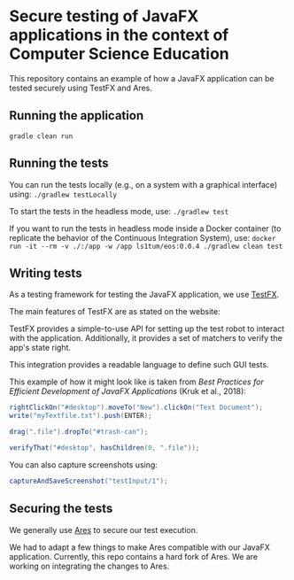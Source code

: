 # Secure testing of JavaFX applications in the context of Computer Science Education

This repository contains an example of how a JavaFX application can be tested securely using TestFX and Ares.

## Running the application

```
gradle clean run
```

## Running the tests

You can run the tests locally (e.g., on a system with a graphical interface) using: `./gradlew testLocally`

To start the tests in the headless mode, use: `./gradlew test`

If you want to run the tests in headless mode inside a Docker container (to replicate the behavior of the Continuous Integration System), use: `docker run -it --rm -v ./:/app -w /app ls1tum/eos:0.0.4 ./gradlew clean test`

## Writing tests

As a testing framework for testing the JavaFX application, we use [TestFX](https://github.com/TestFX/TestFX).

The main features of TestFX are as stated on the website:

TestFX provides a simple-to-use API for setting up the test robot to interact with the application.
Additionally, it provides a set of matchers to verify the app's state right.

This integration provides a readable language to define such GUI tests.

This example of how it might look like is taken from _Best Practices for Efficient Development of JavaFX Applications_ (Kruk et al., 2018):

```java
rightClickOn("#desktop").moveTo("New").clickOn("Text Document");
write("myTextfile.txt").push(ENTER);

drag(".file").dropTo("#trash-can");

verifyThat("#desktop", hasChildren(0, ".file"));
```

You can also capture screenshots using:
```java
captureAndSaveScreenshot("testInput/1");
```

## Securing the tests

We generally use [Ares](https://github.com/ls1intum/Ares) to secure our test execution.

We had to adapt a few things to make Ares compatible with our JavaFX application.
Currently, this repo contains a hard fork of Ares.
We are working on integrating the changes to Ares.
